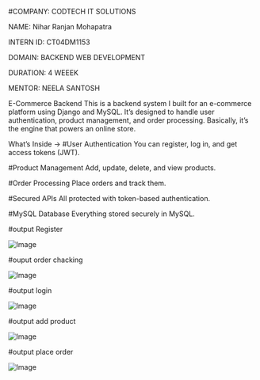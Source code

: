 #COMPANY: CODTECH IT SOLUTIONS

NAME: Nihar Ranjan Mohapatra

INTERN ID: CT04DM1153

DOMAIN: BACKEND WEB DEVELOPMENT

DURATION: 4 WEEEK

MENTOR: NEELA SANTOSH

E-Commerce Backend 
This is a backend system I built for an e-commerce platform using Django and MySQL. It’s designed to handle user authentication, product management, and order processing. Basically, it’s the engine that powers an online store.

 What’s Inside  ->
#User Authentication
You can register, log in, and get access tokens (JWT).

 #Product Management
Add, update, delete, and view products.

#Order Processing
Place orders and track them.

#Secured APIs
All protected with token-based authentication.

#MySQL Database
Everything stored securely in MySQL.


#output Register

![Image](https://github.com/user-attachments/assets/47b139aa-03c1-475c-ac9d-818885c96dfd)


#ouput order chacking


![Image](https://github.com/user-attachments/assets/62b1f48c-5635-4c36-8f39-1c81a0234b69)

#output login


![Image](https://github.com/user-attachments/assets/6ef488ef-684f-4ae1-8633-9c38a4cf36ab)

#output add product


![Image](https://github.com/user-attachments/assets/3dade6ba-425b-4617-87f1-844759ea6b50)



#output place order


![Image](https://github.com/user-attachments/assets/d09d45ef-8c37-4ce0-8ead-e79bfda8b98c)



